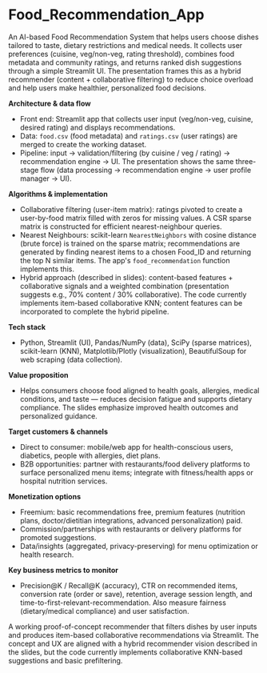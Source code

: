 # Food_Recommendation_App

An AI-based Food Recommendation System that helps users choose dishes tailored to taste, dietary restrictions and medical needs. It collects user preferences (cuisine, veg/non-veg, rating threshold), combines food metadata and community ratings, and returns ranked dish suggestions through a simple Streamlit UI. The presentation frames this as a hybrid recommender (content + collaborative filtering) to reduce choice overload and help users make healthier, personalized food decisions.&#x20;

**Architecture & data flow**

* Front end: Streamlit app that collects user input (veg/non-veg, cuisine, desired rating) and displays recommendations.&#x20;
* Data: `food.csv` (food metadata) and `ratings.csv` (user ratings) are merged to create the working dataset.&#x20;
* Pipeline: input → validation/filtering (by cuisine / veg / rating) → recommendation engine → UI. The presentation shows the same three-stage flow (data processing → recommendation engine → user profile manager → UI).

**Algorithms & implementation**

* Collaborative filtering (user-item matrix): ratings pivoted to create a user-by-food matrix filled with zeros for missing values. A CSR sparse matrix is constructed for efficient nearest-neighbour queries.&#x20;
* Nearest Neighbours: scikit-learn `NearestNeighbors` with cosine distance (brute force) is trained on the sparse matrix; recommendations are generated by finding nearest items to a chosen Food\_ID and returning the top N similar items. The app's `food_recommendation` function implements this.&#x20;
* Hybrid approach (described in slides): content-based features + collaborative signals and a weighted combination (presentation suggests e.g., 70% content / 30% collaborative). The code currently implements item-based collaborative KNN; content features can be incorporated to complete the hybrid pipeline.&#x20;

**Tech stack**

* Python, Streamlit (UI), Pandas/NumPy (data), SciPy (sparse matrices), scikit-learn (KNN), Matplotlib/Plotly (visualization), BeautifulSoup for web scraping (data collection). &#x20;

**Value proposition**

* Helps consumers choose food aligned to health goals, allergies, medical conditions, and taste — reduces decision fatigue and supports dietary compliance. The slides emphasize improved health outcomes and personalized guidance.&#x20;

**Target customers & channels**

* Direct to consumer: mobile/web app for health-conscious users, diabetics, people with allergies, diet plans.
* B2B opportunities: partner with restaurants/food delivery platforms to surface personalized menu items; integrate with fitness/health apps or hospital nutrition services.

**Monetization options**

* Freemium: basic recommendations free, premium features (nutrition plans, doctor/dietitian integrations, advanced personalization) paid.
* Commission/partnerships with restaurants or delivery platforms for promoted suggestions.
* Data/insights (aggregated, privacy-preserving) for menu optimization or health research.

**Key business metrics to monitor**

* Precision\@K / Recall\@K (accuracy), CTR on recommended items, conversion rate (order or save), retention, average session length, and time-to-first-relevant-recommendation. Also measure fairness (dietary/medical compliance) and user satisfaction.

 A working proof-of-concept recommender that filters dishes by user inputs and produces item-based collaborative recommendations via Streamlit. The concept and UX are aligned with a hybrid recommender vision described in the slides, but the code currently implements collaborative KNN-based suggestions and basic prefiltering. &#x20;
